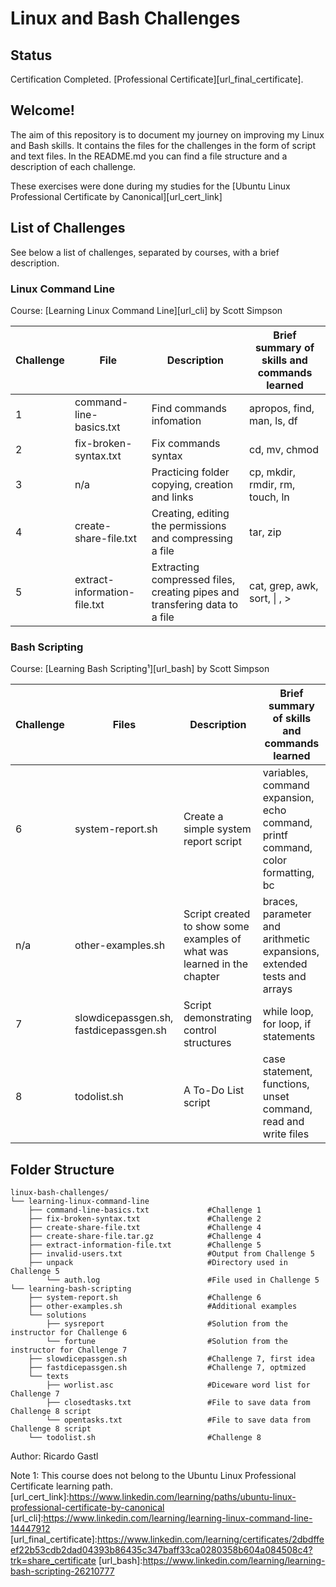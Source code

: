 # Linux and Bash Challenges  

## Status  

Certification Completed. [Professional Certificate][url_final_certificate].  

## Welcome!  
  
The aim of this repository is to document my journey on improving my Linux and Bash skills. It contains the files for the challenges in the form of script and text files. In the README.md you can find a file structure and a description of each challenge.  

These exercises were done during my studies for the [Ubuntu Linux Professional Certificate by Canonical][url_cert_link]  

## List of Challenges  

See below a list of challenges, separated by courses, with a brief description.  

### Linux Command Line  
Course: [Learning Linux Command Line][url_cli] by Scott Simpson  

| Challenge | File | Description | Brief summary of skills and commands learned |  
|-|-|-|-|  
| 1 | command-line-basics.txt | Find commands infomation | apropos, find, man, ls, df |  
| 2 | fix-broken-syntax.txt | Fix commands syntax | cd, mv, chmod |  
| 3 | n/a |Practicing folder copying, creation and links  | cp, mkdir, rmdir, rm, touch, ln |  
| 4 | create-share-file.txt | Creating, editing the permissions and compressing a file | tar, zip |  
| 5 | extract-information-file.txt | Extracting compressed files, creating pipes and transfering data to a file  | cat, grep, awk, sort, \| , \> |  

### Bash Scripting  
Course: [Learning Bash Scripting¹][url_bash] by Scott Simpson   

|Challenge | Files | Description | Brief summary of skills and commands learned |  
|-|-|-|-|  
|6 |system-report.sh | Create a simple system report script | variables, command expansion, echo command, printf command, color formatting, bc|    
|n/a |other-examples.sh | Script created to show some examples of what was learned in the chapter | braces, parameter and arithmetic expansions, extended tests and arrays |    
|7 |slowdicepassgen.sh, fastdicepassgen.sh | Script demonstrating control structures | while loop, for loop, if statements |  
|8 |todolist.sh | A To-Do List script | case statement, functions, unset command, read and write files |  

## Folder Structure

```plaintext
linux-bash-challenges/
└── learning-linux-command-line
    ├── command-line-basics.txt             #Challenge 1
    ├── fix-broken-syntax.txt               #Challenge 2
    ├── create-share-file.txt               #Challenge 4
    ├── create-share-file.tar.gz            #Challenge 4
    ├── extract-information-file.txt        #Challenge 5
    ├── invalid-users.txt                   #Output from Challenge 5
    ├── unpack                              #Directory used in Challenge 5
        └── auth.log                        #File used in Challenge 5
└── learning-bash-scripting
    ├── system-report.sh                    #Challenge 6
    ├── other-examples.sh                   #Additional examples
    └── solutions
        ├── sysreport                       #Solution from the instructor for Challenge 6  
        └── fortune                         #Solution from the instructor for Challenge 7
    ├── slowdicepassgen.sh                  #Challenge 7, first idea
    ├── fastdicepassgen.sh                  #Challenge 7, optmized
    └── texts
        ├── worlist.asc                     #Diceware word list for Challenge 7
        ├── closedtasks.txt                 #File to save data from Challenge 8 script
        └── opentasks.txt                   #File to save data from Challenge 8 script
    └── todolist.sh                         #Challenge 8
```
Author: Ricardo Gastl

Note 1: This course does not belong to the Ubuntu Linux Professional Certificate learning path.  
[url_cert_link]:https://www.linkedin.com/learning/paths/ubuntu-linux-professional-certificate-by-canonical  
[url_cli]:https://www.linkedin.com/learning/learning-linux-command-line-14447912
[url_final_certificate]:https://www.linkedin.com/learning/certificates/2dbdffeef22b53cdb2dad04393b86435c347baff33ca0280358b604a084508c4?trk=share_certificate
[url_bash]:https://www.linkedin.com/learning/learning-bash-scripting-26210777
